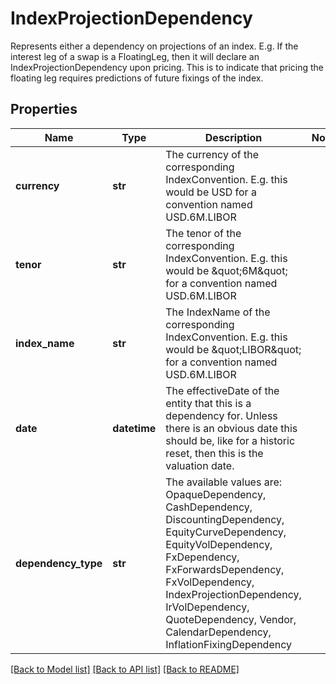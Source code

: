 # IndexProjectionDependency

Represents either a dependency on projections of an index.  E.g. If the interest leg of a swap is a FloatingLeg, then it will declare an IndexProjectionDependency upon pricing.  This is to indicate that pricing the floating leg requires predictions of future fixings of the index.

## Properties
Name | Type | Description | Notes
------------ | ------------- | ------------- | -------------
**currency** | **str** | The currency of the corresponding IndexConvention. E.g. this would be USD for a convention named USD.6M.LIBOR | 
**tenor** | **str** | The tenor of the corresponding IndexConvention. E.g. this would be \&quot;6M\&quot; for a convention named USD.6M.LIBOR | 
**index_name** | **str** | The IndexName of the corresponding IndexConvention. E.g. this would be \&quot;LIBOR\&quot; for a convention named USD.6M.LIBOR | 
**date** | **datetime** | The effectiveDate of the entity that this is a dependency for.  Unless there is an obvious date this should be, like for a historic reset, then this is the valuation date. | 
**dependency_type** | **str** | The available values are: OpaqueDependency, CashDependency, DiscountingDependency, EquityCurveDependency, EquityVolDependency, FxDependency, FxForwardsDependency, FxVolDependency, IndexProjectionDependency, IrVolDependency, QuoteDependency, Vendor, CalendarDependency, InflationFixingDependency | 

[[Back to Model list]](../README.md#documentation-for-models) [[Back to API list]](../README.md#documentation-for-api-endpoints) [[Back to README]](../README.md)


